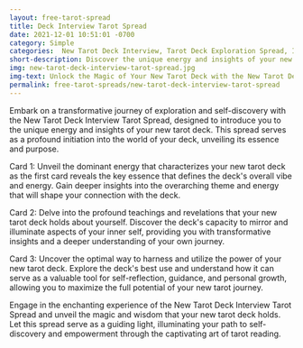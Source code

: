 ```yaml
---
layout: free-tarot-spread
title: Deck Interview Tarot Spread
date: 2021-12-01 10:51:01 -0700
category: Simple
categories:  New Tarot Deck Interview, Tarot Deck Exploration Spread, Interviewing a New Tarot Deck, Tarot Cards Unveiled, Welcoming a New Tarot Deck, Tarot Deck Connection Reading, Initiate with a New Tarot Deck, Online Tarot Deck Interview, Bonding with Your Tarot Cards, New Beginnings with Tarot
short-description: Discover the unique energy and insights of your new tarot deck with the New Tarot Deck Interview Tarot Spread. Unveil the deck's teachings about yourself and understand its best use to unlock the full potential of your new tarot journey.
img: new-tarot-deck-interview-tarot-spread.jpg
img-text: Unlock the Magic of Your New Tarot Deck with the New Tarot Deck Interview Tarot Spread
permalink: free-tarot-spreads/new-tarot-deck-interview-tarot-spread
---
```

Embark on a transformative journey of exploration and self-discovery with the New Tarot Deck Interview Tarot Spread, designed to introduce you to the unique energy and insights of your new tarot deck. This spread serves as a profound initiation into the world of your deck, unveiling its essence and purpose.

Card 1: Unveil the dominant energy that characterizes your new tarot deck as the first card reveals the key essence that defines the deck's overall vibe and energy. Gain deeper insights into the overarching theme and energy that will shape your connection with the deck.

Card 2: Delve into the profound teachings and revelations that your new tarot deck holds about yourself. Discover the deck's capacity to mirror and illuminate aspects of your inner self, providing you with transformative insights and a deeper understanding of your own journey.

Card 3: Uncover the optimal way to harness and utilize the power of your new tarot deck. Explore the deck's best use and understand how it can serve as a valuable tool for self-reflection, guidance, and personal growth, allowing you to maximize the full potential of your new tarot journey.

Engage in the enchanting experience of the New Tarot Deck Interview Tarot Spread and unveil the magic and wisdom that your new tarot deck holds. Let this spread serve as a guiding light, illuminating your path to self-discovery and empowerment through the captivating art of tarot reading.
